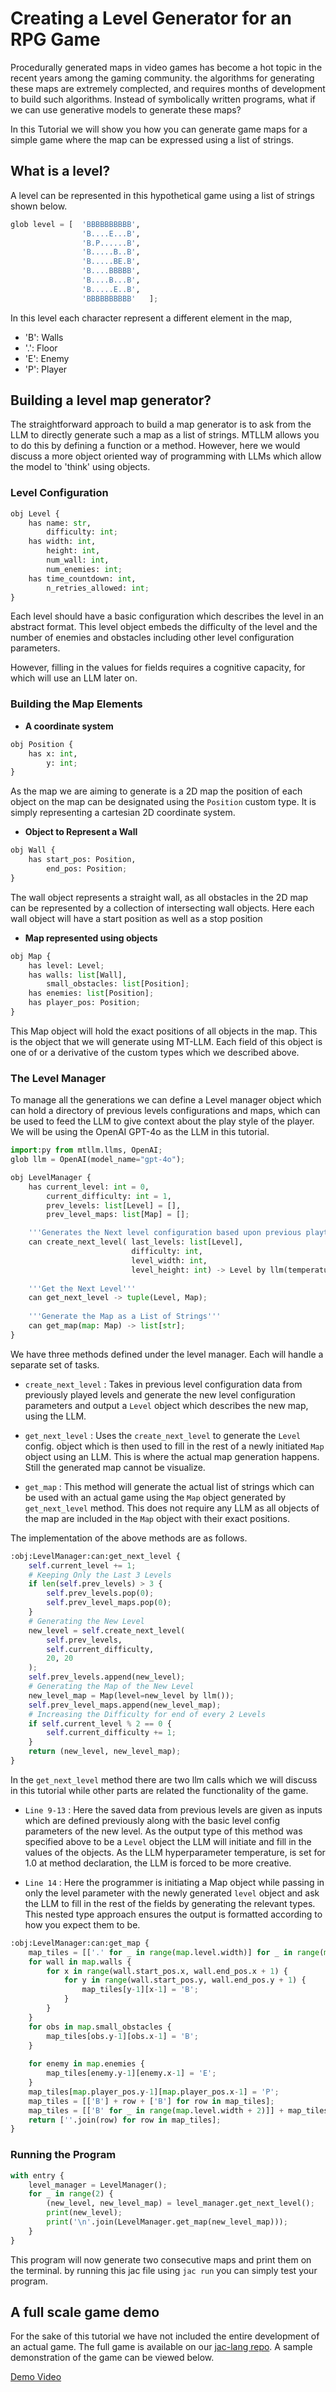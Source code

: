 # Creating a Level Generator for an RPG Game

Procedurally generated maps in video games has become a hot topic in the recent years among the gaming community. the algorithms for generating these maps are extremely complected, and requires months of development to build such algorithms. Instead of symbolically written programs, what if we can use generative models to generate these maps?

In this Tutorial we will show you how you can generate game maps for a simple game where the map can be expressed using a list of strings.

## What is a level?

A level can be represented in this hypothetical game using a list of strings shown below.

```python
glob level = [  'BBBBBBBBBB',
                'B....E...B',
                'B.P......B',
                'B.....B..B',
                'B.....BE.B',
                'B....BBBBB',
                'B....B...B',
                'B.....E..B',
                'BBBBBBBBBB'   ];
```

In this level each character represent a different element in the map,

- 'B': Walls
- '.': Floor
- 'E': Enemy
- 'P': Player

## Building a level map generator?

The straightforward approach to build a map generator is to ask from the LLM to directly generate such a map as a list of strings. MTLLM allows you to do this by defining a function or a method. However, here we would discuss a more object oriented way of programming with LLMs which allow the model to 'think' using objects.

### Level Configuration

```python | level_manager.jac
obj Level {
    has name: str,
        difficulty: int;
    has width: int,
        height: int,
        num_wall: int,
        num_enemies: int;
    has time_countdown: int,
        n_retries_allowed: int;
}
```

Each level should have a basic configuration which describes the level in an abstract format. This level object embeds the difficulty of the level and the number of enemies and obstacles including other level configuration parameters.

However, filling in the values for fields requires a cognitive capacity, for which will use an LLM later on.

### Building the Map Elements

- **A coordinate system**

```python
obj Position {
    has x: int,
        y: int;
}
```

As the map we are aiming to generate is a 2D map the position of each object on the map can be designated using the ```Position``` custom type. It is simply representing a cartesian 2D coordinate system.

- **Object to Represent a Wall**

```python
obj Wall {
    has start_pos: Position,
        end_pos: Position;
}
```

The wall object represents a straight wall, as all obstacles in the 2D map can be represented by a collection of intersecting wall objects. Here each wall object will have a start position as well as a stop position

- **Map represented using objects**

```python
obj Map {
    has level: Level;
    has walls: list[Wall],
        small_obstacles: list[Position];
    has enemies: list[Position];
    has player_pos: Position;
}
```

This Map object will hold the exact positions of all objects in the map. This is the object that we will generate using MT-LLM. Each field of this object is one of or a derivative of the custom types which we described above.

### The Level Manager

To manage all the generations we can define a Level manager object which can hold a directory of previous levels configurations and maps, which can be used to feed the LLM to give context about the play style of the player. We will be using the OpenAI GPT-4o as the LLM in this tutorial.

```python
import:py from mtllm.llms, OpenAI;
glob llm = OpenAI(model_name="gpt-4o");

obj LevelManager {
    has current_level: int = 0,
        current_difficulty: int = 1,
        prev_levels: list[Level] = [],
        prev_level_maps: list[Map] = [];

    '''Generates the Next level configuration based upon previous playthroughs'''
    can create_next_level( last_levels: list[Level], 
                           difficulty: int, 
                           level_width: int, 
                           level_height: int) -> Level by llm(temperature=1.0);
    
    '''Get the Next Level'''
    can get_next_level -> tuple(Level, Map);
    
    '''Generate the Map as a List of Strings'''
    can get_map(map: Map) -> list[str];
}
```

We have three methods defined under the level manager. Each will handle a separate set of tasks.

- ```create_next_level``` : Takes in previous level configuration data from previously played levels and generate the new level configuration parameters and output a ```Level``` object which describes the new map, using the LLM.

- ```get_next_level``` : Uses the ```create_next_level``` to generate the ```Level``` config. object which is then used to fill in the rest of a newly initiated ```Map``` object using an LLM. This is where the actual map generation happens. Still the generated map cannot be visualize.

- ```get_map``` : This method will generate the actual list of strings which can be used with an actual game using the ```Map``` object generated by ```get_next_level``` method. This does not require any LLM as all objects of the map are included in the ```Map``` object with their exact positions.

The implementation of the above methods are as follows.

```python
:obj:LevelManager:can:get_next_level {
    self.current_level += 1;
    # Keeping Only the Last 3 Levels
    if len(self.prev_levels) > 3 {
        self.prev_levels.pop(0);
        self.prev_level_maps.pop(0);
    }
    # Generating the New Level
    new_level = self.create_next_level(
        self.prev_levels,
        self.current_difficulty,
        20, 20
    );
    self.prev_levels.append(new_level);
    # Generating the Map of the New Level
    new_level_map = Map(level=new_level by llm());
    self.prev_level_maps.append(new_level_map);
    # Increasing the Difficulty for end of every 2 Levels
    if self.current_level % 2 == 0 {
        self.current_difficulty += 1;
    }
    return (new_level, new_level_map);
}
```

In the ```get_next_level``` method there are two llm calls which we will discuss in this tutorial while other parts are related the functionality of the game.

- ```Line 9-13``` : Here the saved data from previous levels are given as inputs which are defined previously along with the basic level config parameters of the new level. As the output type of this method was specified above to be a ```Level``` object the LLM will initiate and fill in the values of the objects. As the LLM hyperparameter temperature, is set for 1.0 at method declaration, the LLM is forced to be more creative.

- ```Line 14``` : Here the programmer is initiating a Map object while passing in only the level parameter with the newly generated ```level``` object and ask the LLM to fill in the rest of the fields by generating the relevant types. This nested type approach ensures the output is formatted according to how you expect them to be.

```python
:obj:LevelManager:can:get_map {
    map_tiles = [['.' for _ in range(map.level.width)] for _ in range(map.level.height)];
    for wall in map.walls {
        for x in range(wall.start_pos.x, wall.end_pos.x + 1) {
            for y in range(wall.start_pos.y, wall.end_pos.y + 1) {
                map_tiles[y-1][x-1] = 'B';
            }
        }
    }
    for obs in map.small_obstacles {
        map_tiles[obs.y-1][obs.x-1] = 'B';
    }
    
    for enemy in map.enemies {
        map_tiles[enemy.y-1][enemy.x-1] = 'E';
    }
    map_tiles[map.player_pos.y-1][map.player_pos.x-1] = 'P';
    map_tiles = [['B'] + row + ['B'] for row in map_tiles];
    map_tiles = [['B' for _ in range(map.level.width + 2)]] + map_tiles + [['B' for _ in range(map.level.width + 2)]];
    return [''.join(row) for row in map_tiles];
}
```

### Running the Program

```python
with entry {
    level_manager = LevelManager();
    for _ in range(2) {
        (new_level, new_level_map) = level_manager.get_next_level();
        print(new_level);
        print('\n'.join(LevelManager.get_map(new_level_map)));
    }
}
```

This program will now generate two consecutive maps and print them on the terminal. by running this jac file using ```jac run``` you can simply test your program.

## A full scale game demo

For the sake of this tutorial we have not included the entire development of an actual game. The full game is available on our [jac-lang repo](https://github.com/Jaseci-Labs/jaclang/tree/main/examples/rpg_game). A sample demonstration of the game can be viewed below.

[Demo Video](https://drive.google.com/file/d/1JXyWbmI6vJsjpNUnscRxdnK5vmo8312r/view?usp=sharing)